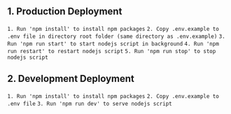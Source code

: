 ## 1. Production Deployment

`1. Run 'npm install' to install npm packages`
`2. Copy .env.example to .env file in directory root folder (same directory as .env.example)`
`3. Run 'npm run start' to start nodejs script in background`
`4. Run 'npm run restart' to restart nodejs script`
`5. Run 'npm run stop' to stop nodejs script`

## 2. Development Deployment

`1. Run 'npm install' to install npm packages`
`2. Copy .env.example to .env file`
`3. Run 'npm run dev' to serve nodejs script`
